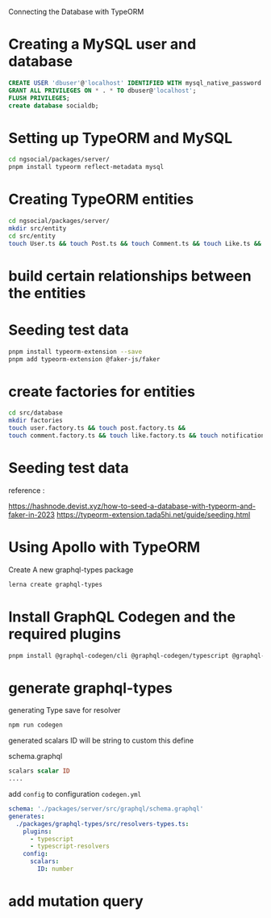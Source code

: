 Connecting the Database with TypeORM

# Creating a MySQL user and database

```sql
CREATE USER 'dbuser'@'localhost' IDENTIFIED WITH mysql_native_password BY 'p4ssw0rd';
GRANT ALL PRIVILEGES ON * . * TO dbuser@'localhost';
FLUSH PRIVILEGES;
create database socialdb;
```

# Setting up TypeORM and MySQL

```sh
cd ngsocial/packages/server/
pnpm install typeorm reflect-metadata mysql
```

# Creating TypeORM entities

```sh
cd ngsocial/packages/server/
mkdir src/entity
cd src/entity
touch User.ts && touch Post.ts && touch Comment.ts && touch Like.ts && touch Notification.ts
```

# build certain relationships between the entities

# Seeding test data

```sh
pnpm install typeorm-extension --save
pnpm add typeorm-extension @faker-js/faker


```

# create factories for entities

```sh
cd src/database 
mkdir factories
touch user.factory.ts && touch post.factory.ts && 
touch comment.factory.ts && touch like.factory.ts && touch notification.factory.ts
```

# Seeding test data

reference : 

https://hashnode.devist.xyz/how-to-seed-a-database-with-typeorm-and-faker-in-2023
https://typeorm-extension.tada5hi.net/guide/seeding.html

# Using Apollo with TypeORM

Create A new graphql-types package

```sh
lerna create graphql-types
```

# Install GraphQL Codegen and the required plugins

```sh
pnpm install @graphql-codegen/cli @graphql-codegen/typescript @graphql-codegen/typescript-resolvers
```

# generate graphql-types

generating Type save for resolver

```sh
npm run codegen
```

generated scalars ID will be string 
to custom this define 

schema.graphql
```graphql
scalars scalar ID
....

```

add `config` to configuration `codegen.yml`

```yml
schema: './packages/server/src/graphql/schema.graphql'
generates:
  ./packages/graphql-types/src/resolvers-types.ts:
    plugins:
      - typescript
      - typescript-resolvers
    config:
      scalars:
        ID: number

```

# add mutation query